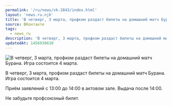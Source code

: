 ```yaml
---
permalink: '/ru/news/vk-2843/index.html'
layout: 'news.ru.njk'
title: 'В четверг, 3 марта, профком раздаст билеты на домашний матч Бурана'
source: ВКонтакте
tags:
  - news_ru
description: 'В четверг, 3 марта, профком раздаст билеты на домашний матч Бурана'
updatedAt: 1456938630
---
```

![В четверг, 3 марта, профком раздаст билеты на домашний матч Бурана. Игра состоится 4 марта.](https://sun9-69.userapi.com/impf/c628731/v628731019/469b9/71r9HBzJMrM.jpg?size=800x484&quality=96&proxy=1&sign=6fe121f4ae9579307043d28d5506ba34&c_uniq_tag=BbmIXdNAQ-fbpoLSFSqHfKbiX7TptQOVWdS9THWxTzo&type=album)

В четверг, 3 марта, профком раздаст билеты на домашний матч Бурана. Игра состоится 4 марта.

Приём заявлений с 13:00 до 14:00 в актовом зале. Выдача после 14:00.

Не забудьте профсоюзный билет.
